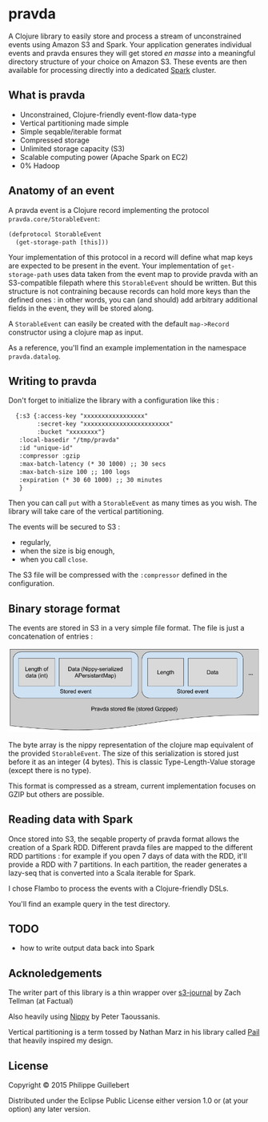 # pravda

A Clojure library to easily store and process a stream of unconstrained events
using Amazon S3 and Spark. Your application generates individual events
and pravda ensures they will get stored *en masse* into a meaningful directory
structure of your choice on Amazon S3. These events are then available for
processing directly into a dedicated [Spark](http://spark.apache.org) cluster.

## What is pravda

* Unconstrained, Clojure-friendly event-flow data-type
* Vertical partitioning made simple
* Simple seqable/iterable format
* Compressed storage
* Unlimited storage capacity (S3)
* Scalable computing power (Apache Spark on EC2)
* 0% Hadoop

## Anatomy of an event

A pravda event is a Clojure record implementing the protocol
`pravda.core/StorableEvent`:

    (defprotocol StorableEvent
      (get-storage-path [this]))

Your implementation of this protocol in a record will define what map keys
are expected to be present in the event. Your implementation of
`get-storage-path` uses data taken from the event map to provide pravda with
an S3-compatible filepath where this `StorableEvent` should be written.
But this structure is not contraining because records can hold more keys
than the defined ones : in other words, you can (and should) add arbitrary
additional fields in the event, they will be stored along.

A `StorableEvent` can easily be created with the default `map->Record`
constructor using a clojure map as input.

As a reference, you'll find an example implementation in the namespace
`pravda.datalog`.

## Writing to pravda

Don't forget to initialize the library with a configuration like this :

      {:s3 {:access-key "xxxxxxxxxxxxxxxxx"
            :secret-key "xxxxxxxxxxxxxxxxxxxxxxxx"
            :bucket "xxxxxxxx"}
       :local-basedir "/tmp/pravda"
       :id "unique-id"
       :compressor :gzip
       :max-batch-latency (* 30 1000) ;; 30 secs
       :max-batch-size 100 ;; 100 logs
       :expiration (* 30 60 1000) ;; 30 minutes
       }

Then you can call `put` with a `StorableEvent` as many times as you wish.
The library will take care of the vertical partitioning.

The events will be secured to S3 :
* regularly,
* when the size is big enough,
* when you call `close`.

The S3 file will be compressed with the `:compressor` defined in the
configuration.

## Binary storage format

The events are stored in S3 in a very simple file format.
The file is just a concatenation of entries :

![Data format](/doc/format.png)

The byte array is the nippy representation of the clojure map equivalent
of the provided `StorableEvent`. The size of this serialization is stored
just before it as an integer (4 bytes). This is classic Type-Length-Value
storage (except there is no type).

This format is compressed as a stream, current implementation focuses on
GZIP but others are possible.

## Reading data with Spark

Once stored into S3, the seqable property of pravda format allows the
creation of a Spark RDD. Different pravda files are mapped to the different
RDD partitions : for example if you open 7 days of data with the RDD, it'll
provide a RDD with 7 partitions. In each partition, the reader generates a
lazy-seq that is converted into a Scala iterable for Spark.

I chose Flambo to process the events with a Clojure-friendly DSLs.

You'll find an example query in the test directory.

## TODO

* how to write output data back into Spark

## Acknoledgements

The writer part of this library is a thin wrapper over
[s3-journal](https://github.com/Factual/s3-journal)
by Zach Tellman (at Factual)

Also heavily using [Nippy](https://github.com/ptaoussanis/nippy)
by Peter Taoussanis.

Vertical partitioning is a term tossed by Nathan Marz in his
library called [Pail](https://github.com/nathanmarz/dfs-datastores)
that heavily inspired my design.

## License

Copyright © 2015 Philippe Guillebert

Distributed under the Eclipse Public License either version 1.0 or (at
your option) any later version.
